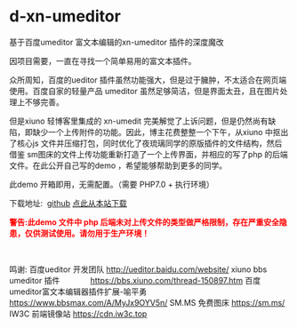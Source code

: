 # d-xn-umeditor
基于百度umeditor 富文本编辑的xn-umeditor 插件的深度魔改

因项目需要，一直在寻找一个简单易用的富文本插件。

众所周知，百度的ueditor 插件虽然功能强大，但是过于臃肿，不太适合在网页端使用。百度自家的轻量产品 umeditor 虽然足够简洁，但是界面太丑，且在图片处理上不够完善。

但是xiuno 轻博客里集成的 xn-umedit 完美解觉了上诉问题，但是仍然尚有缺陷，即缺少一个上传附件的功能。因此，博主花费整整一个下午，从xiuno 中抠出了核心js 文件并压缩打包，同时优化了夜琉璃同学的原版插件的文件结构，然后借鉴 sm图床的文件上传功能重新打造了一个上传界面，并相应的写了php 的后端文件。在此公开自己写的demo ，希望能够帮助到更多的同学。

此demo 开箱即用，无需配置。（需要 PHP7.0 + 执行环境）

下载地址:  <a href="https://github.com/sang8052/d-xn-umeditor">github</a> <a href="https://blog.szhcloud.cn/blog/wp-content/uploads/2020/01/demo-xn-umeditor-iw3c.zip">点此从本站下载</a>

<strong><span style="color: #ff0000;">警告:此demo 文件中 php 后端未对上传文件的类型做严格限制，存在严重安全隐患，仅供测试使用。请勿用于生产环境！</span></strong>

&nbsp;

鸣谢:
百度ueditor 开发团队 http://ueditor.baidu.com/website/
xiuno bbs umeditor 插件              https://bbs.xiuno.com/thread-150897.htm
百度umeditor富文本编辑器插件扩展-喻平勇      https://www.bbsmax.com/A/MyJx9OYV5n/
SM.MS 免费图床 https://sm.ms/
IW3C 前端镜像站 https://cdn.iw3c.top